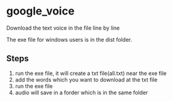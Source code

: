 # google_voice
Download the text voice in the file line by line

The exe file for windows users is in the dist folder.

## Steps
1. run the exe file, it will create a txt file(all.txt) near the exe file
2. add the words which you want to download at the txt file
3. run the exe file
4. audio will save in a forder which is in the same folder
